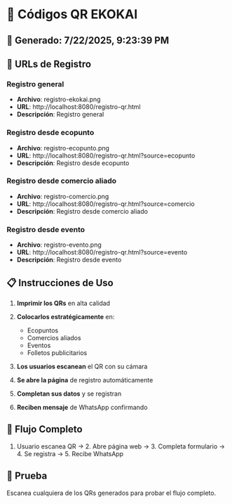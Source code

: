 # 📱 Códigos QR EKOKAI

## 📅 Generado: 7/22/2025, 9:23:39 PM

## 🔗 URLs de Registro

### Registro general
- **Archivo**: registro-ekokai.png
- **URL**: http://localhost:8080/registro-qr.html
- **Descripción**: Registro general


### Registro desde ecopunto
- **Archivo**: registro-ecopunto.png
- **URL**: http://localhost:8080/registro-qr.html?source=ecopunto
- **Descripción**: Registro desde ecopunto


### Registro desde comercio aliado
- **Archivo**: registro-comercio.png
- **URL**: http://localhost:8080/registro-qr.html?source=comercio
- **Descripción**: Registro desde comercio aliado


### Registro desde evento
- **Archivo**: registro-evento.png
- **URL**: http://localhost:8080/registro-qr.html?source=evento
- **Descripción**: Registro desde evento



## 📋 Instrucciones de Uso

1. **Imprimir los QRs** en alta calidad
2. **Colocarlos estratégicamente** en:
   - Ecopuntos
   - Comercios aliados
   - Eventos
   - Folletos publicitarios

3. **Los usuarios escanean** el QR con su cámara
4. **Se abre la página** de registro automáticamente
5. **Completan sus datos** y se registran
6. **Reciben mensaje** de WhatsApp confirmando

## 🎯 Flujo Completo

1. Usuario escanea QR → 2. Abre página web → 3. Completa formulario → 4. Se registra → 5. Recibe WhatsApp

## 📱 Prueba

Escanea cualquiera de los QRs generados para probar el flujo completo.
